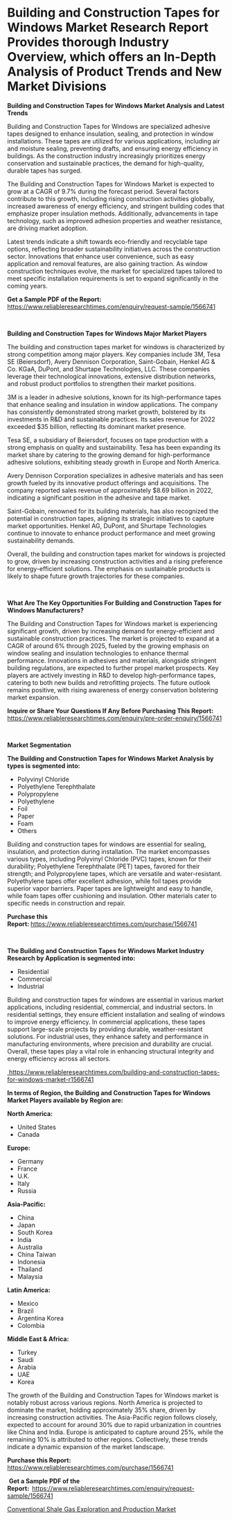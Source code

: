 <p><h1>Building and Construction Tapes for Windows Market Research Report Provides thorough Industry Overview, which offers an In-Depth Analysis of Product Trends and New Market Divisions</h1></p><p><strong>Building and Construction Tapes for Windows Market Analysis and Latest Trends</strong></p>
<p><p>Building and Construction Tapes for Windows are specialized adhesive tapes designed to enhance insulation, sealing, and protection in window installations. These tapes are utilized for various applications, including air and moisture sealing, preventing drafts, and ensuring energy efficiency in buildings. As the construction industry increasingly prioritizes energy conservation and sustainable practices, the demand for high-quality, durable tapes has surged.</p><p>The Building and Construction Tapes for Windows Market is expected to grow at a CAGR of 9.7% during the forecast period. Several factors contribute to this growth, including rising construction activities globally, increased awareness of energy efficiency, and stringent building codes that emphasize proper insulation methods. Additionally, advancements in tape technology, such as improved adhesion properties and weather resistance, are driving market adoption. </p><p>Latest trends indicate a shift towards eco-friendly and recyclable tape options, reflecting broader sustainability initiatives across the construction sector. Innovations that enhance user convenience, such as easy application and removal features, are also gaining traction. As window construction techniques evolve, the market for specialized tapes tailored to meet specific installation requirements is set to expand significantly in the coming years.</p></p>
<p><strong>Get a Sample PDF of the Report:&nbsp;</strong> <a href="https://www.reliableresearchtimes.com/enquiry/request-sample/1566741?utm_campaign=3532&utm_medium=2&utm_source=Github&utm_content=ia&utm_term=22032025&utm_id=building-and-construction-tapes-for-windows">https://www.reliableresearchtimes.com/enquiry/request-sample/1566741</a></p>
<p>&nbsp;</p>
<p><strong>Building and Construction Tapes for Windows Major Market Players</strong></p>
<p><p>The building and construction tapes market for windows is characterized by strong competition among major players. Key companies include 3M, Tesa SE (Beiersdorf), Avery Dennison Corporation, Saint-Gobain, Henkel AG & Co. KGaA, DuPont, and Shurtape Technologies, LLC. These companies leverage their technological innovations, extensive distribution networks, and robust product portfolios to strengthen their market positions.</p><p>3M is a leader in adhesive solutions, known for its high-performance tapes that enhance sealing and insulation in window applications. The company has consistently demonstrated strong market growth, bolstered by its investments in R&D and sustainable practices. Its sales revenue for 2022 exceeded $35 billion, reflecting its dominant market presence.</p><p>Tesa SE, a subsidiary of Beiersdorf, focuses on tape production with a strong emphasis on quality and sustainability. Tesa has been expanding its market share by catering to the growing demand for high-performance adhesive solutions, exhibiting steady growth in Europe and North America.</p><p>Avery Dennison Corporation specializes in adhesive materials and has seen growth fueled by its innovative product offerings and acquisitions. The company reported sales revenue of approximately $8.69 billion in 2022, indicating a significant position in the adhesive and tape market.</p><p>Saint-Gobain, renowned for its building materials, has also recognized the potential in construction tapes, aligning its strategic initiatives to capture market opportunities. Henkel AG, DuPont, and Shurtape Technologies continue to innovate to enhance product performance and meet growing sustainability demands.</p><p>Overall, the building and construction tapes market for windows is projected to grow, driven by increasing construction activities and a rising preference for energy-efficient solutions. The emphasis on sustainable products is likely to shape future growth trajectories for these companies.</p></p>
<p>&nbsp;</p>
<p><strong>What Are The Key Opportunities For Building and Construction Tapes for Windows Manufacturers?</strong></p>
<p><p>The Building and Construction Tapes for Windows market is experiencing significant growth, driven by increasing demand for energy-efficient and sustainable construction practices. The market is projected to expand at a CAGR of around 6% through 2025, fueled by the growing emphasis on window sealing and insulation technologies to enhance thermal performance. Innovations in adhesives and materials, alongside stringent building regulations, are expected to further propel market prospects. Key players are actively investing in R&D to develop high-performance tapes, catering to both new builds and retrofitting projects. The future outlook remains positive, with rising awareness of energy conservation bolstering market expansion.</p></p>
<p><strong>Inquire or Share Your Questions If Any Before Purchasing This Report:</strong> <a href="https://www.reliableresearchtimes.com/enquiry/pre-order-enquiry/1566741?utm_campaign=3532&utm_medium=2&utm_source=Github&utm_content=ia&utm_term=22032025&utm_id=building-and-construction-tapes-for-windows">https://www.reliableresearchtimes.com/enquiry/pre-order-enquiry/1566741</a></p>
<p>&nbsp;</p>
<p><strong>Market Segmentation</strong></p>
<p><strong>The Building and Construction Tapes for Windows Market Analysis by types is segmented into:</strong></p>
<p><ul><li>Polyvinyl Chloride</li><li>Polyethylene Terephthalate</li><li>Polypropylene</li><li>Polyethylene</li><li>Foil</li><li>Paper</li><li>Foam</li><li>Others</li></ul></p>
<p><p>Building and construction tapes for windows are essential for sealing, insulation, and protection during installation. The market encompasses various types, including Polyvinyl Chloride (PVC) tapes, known for their durability; Polyethylene Terephthalate (PET) tapes, favored for their strength; and Polypropylene tapes, which are versatile and water-resistant. Polyethylene tapes offer excellent adhesion, while foil tapes provide superior vapor barriers. Paper tapes are lightweight and easy to handle, while foam tapes offer cushioning and insulation. Other materials cater to specific needs in construction and repair.</p></p>
<p><strong>Purchase this Report:&nbsp;</strong><a href="https://www.reliableresearchtimes.com/purchase/1566741?utm_campaign=3532&utm_medium=2&utm_source=Github&utm_content=ia&utm_term=22032025&utm_id=building-and-construction-tapes-for-windows">https://www.reliableresearchtimes.com/purchase/1566741</a></p>
<p>&nbsp;</p>
<p><strong>The Building and Construction Tapes for Windows Market Industry Research by Application is segmented into:</strong></p>
<p><ul><li>Residential</li><li>Commercial</li><li>Industrial</li></ul></p>
<p><p>Building and construction tapes for windows are essential in various market applications, including residential, commercial, and industrial sectors. In residential settings, they ensure efficient installation and sealing of windows to improve energy efficiency. In commercial applications, these tapes support large-scale projects by providing durable, weather-resistant solutions. For industrial uses, they enhance safety and performance in manufacturing environments, where precision and durability are crucial. Overall, these tapes play a vital role in enhancing structural integrity and energy efficiency across all sectors.</p></p>
<p><a href="https://www.reliableresearchtimes.com/building-and-construction-tapes-for-windows-market-r1566741?utm_campaign=3532&utm_medium=2&utm_source=Github&utm_content=ia&utm_term=22032025&utm_id=building-and-construction-tapes-for-windows">&nbsp;https://www.reliableresearchtimes.com/building-and-construction-tapes-for-windows-market-r1566741</a></p>
<p><strong>In terms of Region, the Building and Construction Tapes for Windows Market Players available by Region are:</strong></p>
<p>
    <p> <strong> North America: </strong>
        <ul>
            <li>United States</li>
            <li>Canada</li>
        </ul>
        </p> 
    <p> <strong> Europe: </strong>
        <ul>
            <li>Germany</li>
            <li>France</li>
            <li>U.K.</li>
            <li>Italy</li>
            <li>Russia</li>
        </ul>
        </p> 
    <p> <strong> Asia-Pacific: </strong>
        <ul>
            <li>China</li>
            <li>Japan</li>
            <li>South Korea</li>
            <li>India</li>
            <li>Australia</li>
            <li>China Taiwan</li>
            <li>Indonesia</li>
            <li>Thailand</li>
            <li>Malaysia</li>
        </ul>
        </p> 
    <p> <strong> Latin America: </strong>
        <ul>
            <li>Mexico</li>
            <li>Brazil</li>
            <li>Argentina Korea</li>
            <li>Colombia</li>
        </ul>
        </p> 
    <p> <strong> Middle East & Africa: </strong>
        <ul>
            <li>Turkey</li>
            <li>Saudi</li>
            <li>Arabia</li>
            <li>UAE</li>
            <li>Korea</li>
        </ul>
    </p>
    </p>
<p><p>The growth of the Building and Construction Tapes for Windows market is notably robust across various regions. North America is projected to dominate the market, holding approximately 35% share, driven by increasing construction activities. The Asia-Pacific region follows closely, expected to account for around 30% due to rapid urbanization in countries like China and India. Europe is anticipated to capture around 25%, while the remaining 10% is attributed to other regions. Collectively, these trends indicate a dynamic expansion of the market landscape.</p></p>
<p><strong>Purchase this Report: </strong><a href="https://www.reliableresearchtimes.com/purchase/1566741?utm_campaign=3532&utm_medium=2&utm_source=Github&utm_content=ia&utm_term=22032025&utm_id=building-and-construction-tapes-for-windows">https://www.reliableresearchtimes.com/purchase/1566741</a></p>
<p>&nbsp;<strong>Get a Sample PDF of the Report:&nbsp;&nbsp;</strong><a href="https://www.reliableresearchtimes.com/enquiry/request-sample/1566741?utm_campaign=3532&utm_medium=2&utm_source=Github&utm_content=ia&utm_term=22032025&utm_id=building-and-construction-tapes-for-windows">https://www.reliableresearchtimes.com/enquiry/request-sample/1566741</a></p>
<p><strong></strong></p>
<p><p><a href="https://github.com/belhejmawoue/Market-Research-Report-List-1/blob/main/conventional-shale-gas-exploration-and-production-market.md?utm_campaign=3532&utm_medium=2&utm_source=Github&utm_content=ia&utm_term=22032025&utm_id=building-and-construction-tapes-for-windows">Conventional Shale Gas Exploration and Production Market</a></p></p>